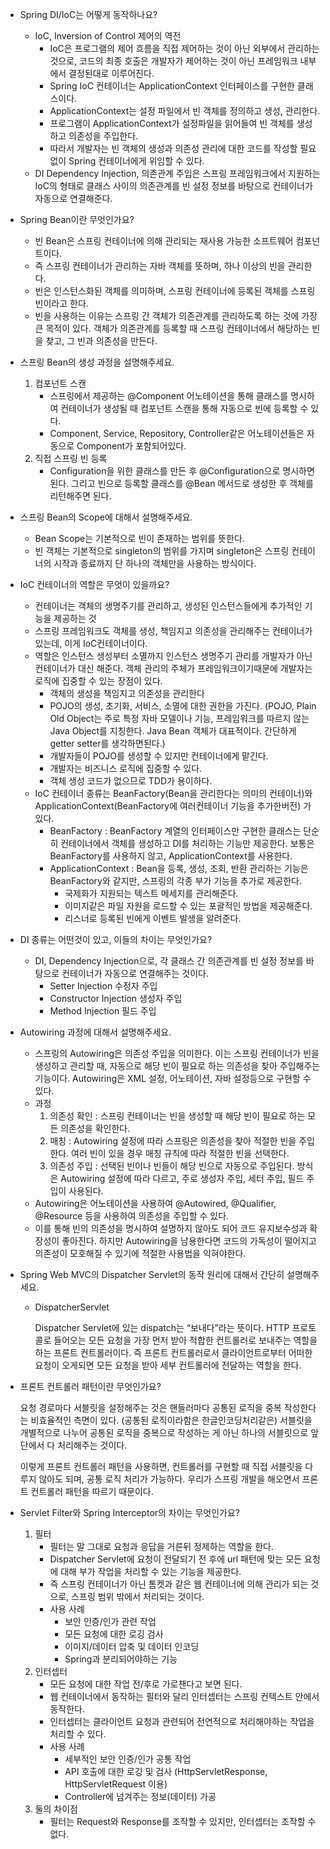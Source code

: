 - Spring DI/IoC는 어떻게 동작하나요?
    - IoC, Inversion of Control 제어의 역전
        - IoC은 프로그램의 제어 흐름을 직접 제어하는 것이 아닌 외부에서 관리하는 것으로, 코드의 최종 호출은 개발자가 제어하는 것이 아닌 프레임워크 내부에서 결정된대로 이루어진다.
        - Spring IoC 컨테이너는 ApplicationContext 인터페이스를 구현한 클래스이다.
        - ApplicationContext는 설정 파일에서 빈 객체를 정의하고 생성, 관리한다.
        - 프로그램이 ApplicationContext가 설정파일을 읽어들여 빈 객체를 생성하고 의존성을 주입한다.
        - 따라서 개발자는 빈 객체의 생성과 의존성 관리에 대한 코드를 작성할 필요없이 Spring 컨테이너에게 위임할 수 있다.
    - DI Dependency Injection, 의존관계 주입은 스프링 프레임워크에서 지원하는 IoC의 형태로 클래스 사이의 의존관계를 빈 설정 정보를 바탕으로 컨테이너가 자동으로 연결해준다.
- Spring Bean이란 무엇인가요?
    - 빈 Bean은 스프링 컨테이너에 의해 관리되는 재사용 가능한 소프트웨어 컴포넌트이다.
    - 즉 스프링 컨테이너가 관리하는 자바 객체를 뜻하며, 하나 이상의 빈을 관리한다.
    - 빈은 인스턴스화된 객체를 의미하며, 스프링 컨테이너에 등록된 객체를 스프링 빈이라고 한다.
    - 빈을 사용하는 이유는 스프링 간 객체가 의존관계를 관리하도록 하는 것에 가장 큰 목적이 있다. 객체가 의존관계를 등록할 때 스프링 컨테이너에서 해당하는 빈을 찾고, 그 빈과 의존성을 만든다.

- 스프링 Bean의 생성 과정을 설명해주세요.
    1. 컴포넌트 스캔
        - 스프링에서 제공하는 @Component 어노테이션을 통해 클래스를 명시하여 컨테이너가 생성될 때 컴포넌트 스캔을 통해 자동으로 빈에 등록할 수 있다.
        - Component, Service, Repository, Controller같은 어노테이션들은 자동으로 Component가 포함되어있다.
    2. 직접 스프링 빈 등록
        - Configuration을 위한 클래스를 만든 후 @Configuration으로 명시하면된다. 그리고 빈으로 등록할 클래스를 @Bean 메서드로 생성한 후 객체를 리턴해주면 된다.

- 스프링 Bean의 Scope에 대해서 설명해주세요.
    - Bean Scope는 기본적으로 빈이 존재하는 범위를 뜻한다.
    - 빈 객체는 기본적으로 singleton의 범위를 가지며 singleton은 스프링 컨테이너의 시작과 종료까지 단 하나의 객체만을 사용하는 방식이다.
- IoC 컨테이너의 역할은 무엇이 있을까요?
    - 컨테이너는 객체의 생명주기를 관리하고, 생성된 인스턴스들에게 추가적인 기능을 제공하는 것
    - 스프링 프레임워크도 객체를 생성, 책임지고 의존성을 관리해주는 컨테이너가 있는데, 이게 IoC컨테이너이다.
    - 역할은 인스턴스 생성부터 소멸까지 인스턴스 생명주기 관리를 개발자가 아닌 컨테이너가 대신 해준다. 객체 관리의 주체가 프레임워크이기때문에 개발자는 로직에 집중할 수 있는 장점이 있다.
        - 객체의 생성을 책임지고 의존성을 관리한다
        - POJO의 생성, 초기화, 서비스, 소멸에 대한 권한을 가진다. (POJO, Plain Old Object는 주로 특정 자바 모델이나 기능, 프레임워크를 따르지 않는 Java Object를 지칭한다. Java Bean 객체가 대표적이다. 간단하게 getter setter를 생각하면된다.)
        - 개발자들이 POJO를 생성할 수 있지만 컨테이너에게 맡긴다.
        - 개발자는 비즈니스 로직에 집중할 수 있다.
        - 객체 생성 코드가 없으므로 TDD가 용이하다.
    - IoC 컨테이너 종류는 BeanFactory(Bean을 관리한다는 의미의 컨테이너)와 ApplicationContext(BeanFactory에 여러컨테이너 기능을 추가한버전) 가 있다.
        - BeanFactory : BeanFactory 계열의 인터페이스만 구현한 클래스는 단순히 컨테이너에서 객체를 생성하고 DI를 처리하는 기능만 제공한다. 보통은 BeanFactory를 사용하지 않고, ApplicationContext를 사용한다.
        - ApplicationContext : Bean을 등록, 생성, 조회, 반환 관리하는 기능은 BeanFactory와 같지만, 스프링의 각종 부가 기능을 추가로 제공한다.
            - 국제화가 지원되는 텍스트 메세지를 관리해준다.
            - 이미지같은 파일 자원을 로드할 수 있는 포괄적인 방법을 제공해준다.
            - 리스너로 등록된 빈에게 이벤트 발생을 알려준다.
- DI 종류는 어떤것이 있고, 이들의 차이는 무엇인가요?
    - DI, Dependency Injection으로, 각 클래스 간 의존관계를 빈 설정 정보를 바탕으로 컨테이너가 자동으로 연결해주는 것이다.
        - Setter Injection 수정자 주입
        - Constructor Injection 생성자 주입
        - Method Injection 필드 주입
- Autowiring 과정에 대해서 설명해주세요.
    - 스프링의 Autowiring은 의존성 주입을 의미한다. 이는 스프링 컨테이너가 빈을 생성하고 관리할 때, 자동으로 해당 빈이 필요로 하는 의존성을 찾아 주입해주는 기능이다. Autowiring은 XML 설정, 어노테이션, 자바 설정등으로 구현할 수 있다.
    - 과정
        1. 의존성 확인 : 스프링 컨테이너는 빈을 생성할 때 해당 빈이 필요로 하는 모든 의존성을 확인한다.
        2. 매칭 : Autowiring 설정에 따라 스프링은 의존성을 찾아 적절한 빈을 주입한다. 여러 빈이 있을 경우 매칭 규칙에 따라 적절한 빈을 선택한다.
        3. 의존성 주입 : 선택된 빈이나 빈들이 해당 빈으로 자동으로 주입된다. 방식은 Autowiring 설정에 따라 다르고, 주로 생성자 주입, 세터 주입, 필드 주입이 사용된다.
    - Autowiring은 어노테이션을 사용하여 @Autowired, @Qualifier, @Resource 등을 사용하여 의존성을 주입할 수 있다.
    - 이를 통해 빈의 의존성을 명시하여 설명하지 않아도 되어 코드 유지보수성과 확장성이 좋아진다. 하지만 Autowiring을 남용한다면 코드의 가독성이 떨어지고 의존성이 모호해질 수 있기에 적절한 사용법을 익혀야한다.
- Spring Web MVC의 Dispatcher Servlet의 동작 원리에 대해서 간단히 설명해주세요.
    - DispatcherServlet

      Dispatcher Servlet에 있는 dispatch는 “보내다”라는 뜻이다. HTTP 프로토콜로 들어오는 모든 요청을 가장 먼저 받아 적합한 컨트롤러로 보내주는 역할을 하는 프론트 컨트롤러이다. 즉 프론트 컨트롤러로서 클라이언트로부터 어떠한 요청이 오게되면 모든 요청을 받아 세부 컨트롤러에 전달하는 역할을 한다.

- 프론트 컨트롤러 패턴이란 무엇인가요?

  요청 경로마다 서블릿을 설정해주는 것은 핸들러마다 공통된 로직을 중복 작성한다는 비효율적인 측면이 있다. (공통된 로직이라함은 한글인코딩처리같은) 서블릿을 개별적으로 나누어 공통된 로직을 중복으로 작성하는 게 아닌 하나의 서블릿으로 앞단에서 다 처리해주는 것이다.

  이렇게 프론트 컨트롤러 패턴을 사용하면, 컨트롤러를 구현할 때 직접 서블릿을 다루지 않아도 되며, 공통 로직 처리가 가능하다. 우리가 스프링 개발을 해오면서 프론트 컨트롤러 패턴을 따르기 때문이다.

- Servlet Filter와 Spring Interceptor의 차이는 무엇인가요?
    1. 필터
        - 필터는 말 그대로 요청과 응답을 거른뒤 정제하는 역할을 한다.
        - Dispatcher Servlet에 요청이 전달되기 전 후에 url 패턴에 맞는 모든 요청에 대해 부가 작업을 처리할 수 있는 기능을 제공한다.
        - 즉 스프링 컨테이너가 아닌 톰켓과 같은 웹 컨테이너에 의해 관리가 되는 것으로, 스프링 범위 밖에서 처리되는 것이다.
        - 사용 사례
            - 보안 인증/인가 관련 작업
            - 모든 요청에 대한 로깅 검사
            - 이미지/데이터 압축 및 데이터 인코딩
            - Spring과 분리되어야하는 기능
    2. 인터셉터
        - 모든 요청에 대한 작업 전/후로 가로챈다고 보면 된다.
        - 웹 컨테이너에서 동작하는 필터와 달리 인터셉터는 스프링 컨텍스트 안에서 동작한다.
        - 인터셉터는 클라이언트 요청과 관련되어 전연적으로 처리해야하는 작업을 처리할 수 있다.
        - 사용 사례
            - 세부적인 보안 인증/인가 공통 작업
            - API 호출에 대한 로깅 및 검사 (HttpServletResponse, HttpServletRequest 이용)
            - Controller에 넘겨주는 정보(데이터) 가공
    3. 둘의 차이점
        - 필터는 Request와 Response를 조작할 수 있지만, 인터셉터는 조작할 수 없다.
